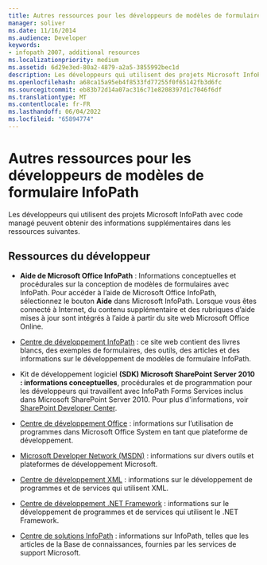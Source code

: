 ```yaml
---
title: Autres ressources pour les développeurs de modèles de formulaire InfoPath
manager: soliver
ms.date: 11/16/2014
ms.audience: Developer
keywords:
- infopath 2007, additional resources
ms.localizationpriority: medium
ms.assetid: 6d29e3ed-80a2-4879-a2a5-3855992bec1d
description: Les développeurs qui utilisent des projets Microsoft InfoPath avec code managé peuvent obtenir des informations supplémentaires dans les ressources suivantes.
ms.openlocfilehash: a68ca15a95eb4f8533fd77255f0f65142fb3d6fc
ms.sourcegitcommit: eb83b72d14a07ac316c71e8208397d1c7046f6df
ms.translationtype: MT
ms.contentlocale: fr-FR
ms.lasthandoff: 06/04/2022
ms.locfileid: "65894774"
---
```

# <a name="additional-resources-for-infopath-form-template-developers"></a>Autres ressources pour les développeurs de modèles de formulaire InfoPath

Les développeurs qui utilisent des projets Microsoft InfoPath avec code managé peuvent obtenir des informations supplémentaires dans les ressources suivantes.
  
## <a name="developer-resources"></a>Ressources du développeur

- **Aide de Microsoft Office InfoPath** : Informations conceptuelles et procédurales sur la conception de modèles de formulaires avec InfoPath. Pour accéder à l’aide de Microsoft Office InfoPath, sélectionnez le bouton **Aide** dans Microsoft InfoPath. Lorsque vous êtes connecté à Internet, du contenu supplémentaire et des rubriques d’aide mises à jour sont intégrés à l’aide à partir du site web Microsoft Office Online. 
    
- [Centre de développement InfoPath](https://go.microsoft.com/fwlink?LinkID=11689) : ce site web contient des livres blancs, des exemples de formulaires, des outils, des articles et des informations sur le développement de modèles de formulaire InfoPath.
    
- Kit de développement logiciel **(SDK) Microsoft SharePoint Server 2010 : informations conceptuelles**, procédurales et de programmation pour les développeurs qui travaillent avec InfoPath Forms Services inclus dans Microsoft SharePoint Server 2010. Pour plus d'informations, voir [SharePoint Developer Center](https://msdn.microsoft.com/sharepoint/default.aspx).
    
- [Centre de développement Office](/office/developer-program/microsoft-365-developer-program) : informations sur l’utilisation de programmes dans Microsoft Office System en tant que plateforme de développement. 
    
- [Microsoft Developer Network (MSDN)](https://go.microsoft.com/fwlink?LinkId=61826) : informations sur divers outils et plateformes de développement Microsoft.
    
- [Centre de développement XML](https://go.microsoft.com/fwlink/?LinkId=61827) : informations sur le développement de programmes et de services qui utilisent XML.
    
- [Centre de développement .NET Framework](https://go.microsoft.com/fwlink/?LinkId=61829) : informations sur le développement de programmes et de services qui utilisent le .NET Framework.
    
- [Centre de solutions InfoPath](/office/client-developer/infopath/infopath-home) : informations sur InfoPath, telles que les articles de la Base de connaissances, fournies par les services de support Microsoft.
    

